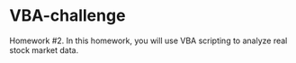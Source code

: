 # VBA-challenge
Homework #2. In this homework, you will use VBA scripting to analyze real stock market data.
